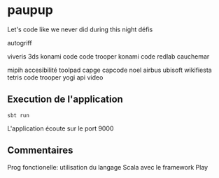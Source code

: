 # paupup

Let's code like we never did during this night
défis

autogriff

viveris
3ds konami code
code trooper konami code
redlab cauchemar

mipih accesibilité
toolpad
capge
capcode noel
airbus
ubisoft
wikifiesta
tetris
code trooper
yogi
api video


## Execution de l'application

``sbt run``

L'application écoute sur le port 9000



## Commentaires


Prog fonctionelle: utilisation du langage Scala avec le framework Play
